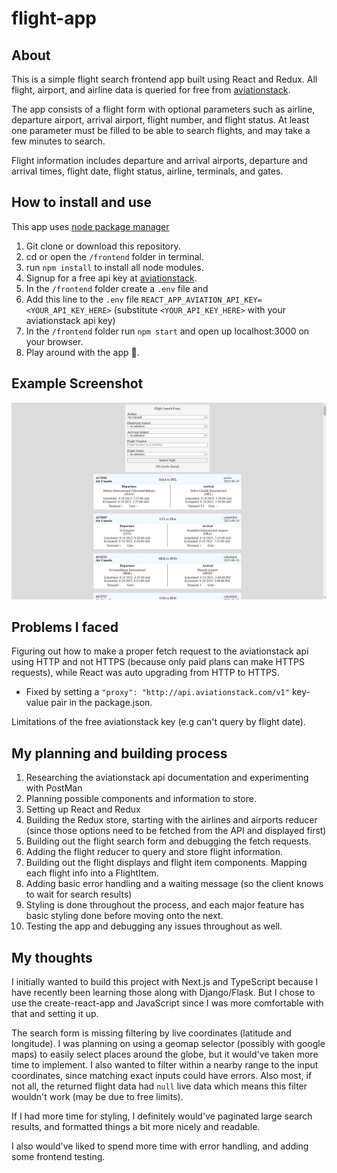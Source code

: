 # flight-app

## About

This is a simple flight search frontend app built using React and Redux. All flight, airport, and airline data is queried for free from [aviationstack](https://aviationstack.com/).

The app consists of a flight form with optional parameters such as airline, departure airport, arrival airport, flight number, and flight status. At least one parameter must be filled to be able to search flights, and may take a few minutes to search.

Flight information includes departure and arrival airports, departure and arrival times, flight date, flight status, airline, terminals, and gates.

## How to install and use

This app uses [node package manager](https://www.npmjs.com/)

1. Git clone or download this repository.
2. cd or open the `/frontend` folder in terminal.
3. run `npm install` to install all node modules.
4. Signup for a free api key at [aviationstack](https://aviationstack.com/).
5. In the `/frontend` folder create a `.env` file and 
6. Add this line to the `.env` file `REACT_APP_AVIATION_API_KEY=<YOUR_API_KEY_HERE>` (substitute `<YOUR_API_KEY_HERE>` with your aviationstack api key)
7. In the `/frontend` folder run `npm start` and open up localhost:3000 on your browser.
8. Play around with the app 🙂.

## Example Screenshot

<img width=600 alt="overview" src="./flight-app-screenshot.png">

## Problems I faced

Figuring out how to make a proper fetch request to the aviationstack api using HTTP and not HTTPS (because only paid plans can make HTTPS requests), while React was auto upgrading from HTTP to HTTPS.

- Fixed by setting a `"proxy": "http://api.aviationstack.com/v1"` key-value pair in the package.json.

Limitations of the free aviationstack key (e.g can't query by flight date).

## My planning and building process

1. Researching the aviationstack api documentation and experimenting with PostMan
2. Planning possible components and information to store.
3. Setting up React and Redux
4. Building the Redux store, starting with the airlines and airports reducer (since those options need to be fetched from the API and displayed first)
5. Building out the flight search form and debugging the fetch requests.
6. Adding the flight reducer to query and store flight information.
7. Building out the flight displays and flight item components. Mapping each flight info into a FlightItem.
8. Adding basic error handling and a waiting message (so the client knows to wait for search results)
9. Styling is done throughout the process, and each major feature has basic styling done before moving onto the next.
10. Testing the app and debugging any issues throughout as well.

## My thoughts

I initially wanted to build this project with Next.js and TypeScript because I have recently been learning those along with Django/Flask. But I chose to use the create-react-app and JavaScript since I was more comfortable with that and setting it up.

The search form is missing filtering by live coordinates (latitude and longitude). I was planning on using a geomap selector (possibly with google maps) to easily select places around the globe, but it would've taken more time to implement. I also wanted to filter within a nearby range to the input coordinates, since matching exact inputs could have errors. Also most, if not all, the returned flight data had `null` live data which means this filter wouldn't work (may be due to free limits).

If I had more time for styling, I definitely would've paginated large search results, and formatted things a bit more nicely and readable.

I also would've liked to spend more time with error handling, and adding some frontend testing.
